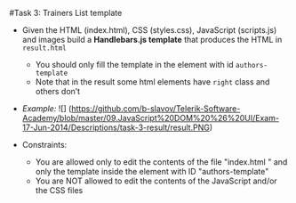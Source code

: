 #Task 3: Trainers List template

* Given the HTML (index.html), CSS (styles.css), JavaScript (scripts.js) and images build a **Handlebars.js template** that produces the HTML in `result.html`
  * You should only fill the template in the element with id `authors-template`
  * Note that in the result some html elements have `right` class and others don’t
  
* _Example:_
  ![] (https://github.com/b-slavov/Telerik-Software-Academy/blob/master/09.JavaScript%20DOM%20%26%20UI/Exam-17-Jun-2014/Descriptions/task-3-result/result.PNG)
  
* Constraints:
  * You are allowed only to edit the contents of the file "index.html " and only the template inside the element with ID "authors-template"
  * You are NOT allowed to edit the contents of the JavaScript and/or the CSS files